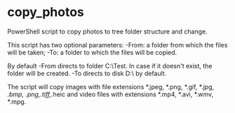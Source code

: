 # copy_photos
PowerShell script to copy photos to tree folder structure and change.

This script has two optional parameters:
-From: a folder from which the files will be taken;
-To: a folder to which the files will be copied.

By default -From directs to folder C:\Test. In case if it doesn't exist, the folder will be created. -To directs to disk D:\ by default.

The script will copy images with file extensions *.jpeg, *.png, *.gif, *.jpg, *.bmp, *.png,*.tiff,*.heic and video files with extensions *.mp4, *.avi, *.wmv, *.mpg.
